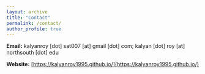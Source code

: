 ```yaml
---
layout: archive
title: "Contact"
permalink: /contact/
author_profile: true
---
```

**Email:** kalyanroy [dot] sat007 [at] gmail [dot] com; kalyan [dot] roy [at] northsouth [dot] edu

**Website:** [https://kalyanroy1995.github.io/](https://kalyanroy1995.github.io/)

